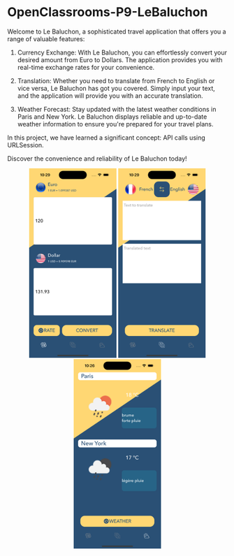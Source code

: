 # OpenClassrooms-P9-LeBaluchon

Welcome to Le Baluchon, a sophisticated travel application that offers you a range of valuable features:

1. Currency Exchange:
With Le Baluchon, you can effortlessly convert your desired amount from Euro to Dollars. The application provides you with real-time exchange rates for your convenience.

2. Translation:
Whether you need to translate from French to English or vice versa, Le Baluchon has got you covered. Simply input your text, and the application will provide you with an accurate translation.

3. Weather Forecast:
Stay updated with the latest weather conditions in Paris and New York. Le Baluchon displays reliable and up-to-date weather information to ensure you're prepared for your travel plans.

In this project, we have learned a significant concept: API calls using URLSession.

Discover the convenience and reliability of Le Baluchon today!

<p align="center">
  <img src="https://github.com/MickaeliOS/OpenClassrooms-P9-LeBaluchon/blob/master/Divers/Exchange.png" width="200">
  <img src="https://github.com/MickaeliOS/OpenClassrooms-P9-LeBaluchon/blob/master/Divers/Traduction.png" width="200">
  <img src="https://github.com/MickaeliOS/OpenClassrooms-P9-LeBaluchon/blob/master/Divers/Weather.png" width="200">
</p>
